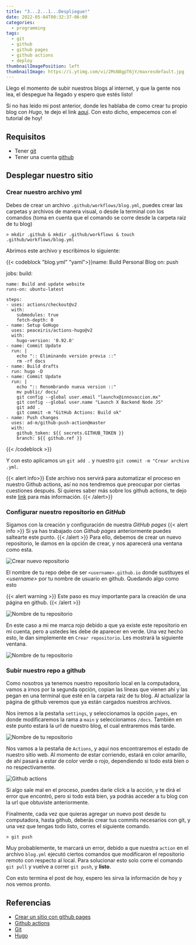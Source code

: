 ```yaml
---
title: "3...2...1...Despliegue!"
date: 2022-05-04T00:32:37-06:00
categories:
  - programming
tags:
  - git
  - github
  - github pages
  - github actions
  - deploy
thumbnailImagePosition: left
thumbnailImage: https://i.ytimg.com/vi/2MsN8gpT6jY/maxresdefault.jpg
---
```


Llego el momento de subir nuestros blogs al internet, y que la gente nos lea, el despegue ha llegado y espero que estés listo!
<!--more-->
Si no has leido mi post anterior, donde les hablaba de como crear tu propio blog con *Hugo*, te dejo el link [aquí](https://felixvelazco.github.io/2022/04/crea-tu-propio-blog-con-hugo/). Con esto dicho, empecemos con el tutorial de hoy!

## Requisitos
- Tener [git](https://git-scm.com/download)
- Tener una cuenta [github](https://github.com/)

## Desplegar nuestro sitio

### Crear nuestro archivo yml

Debes de crear un archivo `.github/workflows/blog.yml`, puedes crear las carpetas y archivos de manera visual, o desde la terminal con los comandos (toma en cuenta que el comando se corre desde la carpeta raiz de tu blog)

```console
> mkdir .github & mkdir .github/workflows & touch .github/workflows/blog.yml
```

Abrimos este archivo y escribimos lo siguiente:

{{< codeblock "blog.yml" "yaml">}}name: Build Personal Blog
on: push

jobs:
  build:

    name: Build and update website
    runs-on: ubuntu-latest

    steps:
    - uses: actions/checkout@v2
      with:
        submodules: true
        fetch-depth: 0
    - name: Setup GoHugo
      uses: peaceiris/actions-hugo@v2
      with:
        hugo-version: '0.92.0'
    - name: Commit Update
      run: |
        echo ":: Eliminando versión previa ::"
        rm -rf docs
    - name: Build drafts
      run: hugo -D
    - name: Commit Update
      run: |
        echo ":: Renombrando nueva version ::"
        mv public/ docs/
        git config --global user.email "launchx@innovaccion.mx"
        git config --global user.name "Launch X Backend Node JS"
        git add .
        git commit -m "GitHub Actions: Build ok"
    - name: Push changes
      uses: ad-m/github-push-action@master
      with:
        github_token: ${{ secrets.GITHUB_TOKEN }}
        branch: ${{ github.ref }}
{{< /codeblock >}}

Y con esto aplicamos un `git add .` y nuestro `git commit -m "Crear archivo .yml`.

{{< alert info>}}
Este archivo nos servirá para automatizar el proceso en nuestro Github actions, así no nos tendremos que preocupar por ciertas cuestiones después. Si quieres saber más sobre los github actions, te dejo
este [link](https://github.com/features/actions) para más información. 
{{< /alert>}}

### Configurar nuestro repositorio en *GitHub*

Sigamos con la creación y configuración de nuestra *GitHub pages*
{{< alert info >}}
Si ya has trabajado con *Github pages* anteriormente puedes saltearte este punto.
{{< /alert >}}
Para ello, debemos de crear un nuevo repositorio, le damos en la opción de crear, y nos aparecerá una ventana como esta.

![Crear nuevo repositorio](/images/5-3-2-1-deploy/git1.JPG)

El nombre de tu repo debe de ser `<username>.github.io` donde sustituyes el *\<username\>* por tu nombre de usuario en github. Quedando algo como esto

{{< alert warning >}}
Este paso es muy importante para la creación de una página en github.
{{< /alert >}}

![Nombre de tu repositorio](/images/5-3-2-1-deploy/git2.JPG)

En este caso a mi me marca rojo debido a que ya existe este repositorio en mi cuenta, pero a ustedes les debe de aparecer en verde. Una vez hecho esto, le dan simplemente en `Crear repositorio`. 
Les mostrará la siguiente ventana.

![Nombre de tu repositorio](/images/5-3-2-1-deploy/git3.JPG)

### Subir nuestro repo a github

Como nosotros ya tenemos nuestro repositorio local en la computadora, vamos a irnos por la segunda opción, copian las líneas que vienen ahí y las pegan en una terminal que esté en la carpeta raíz de tu
blog. Al actualizar la página de github veremos que ya están cargados nuestros archivos.

Nos iremos a la pestaña `settings`, y seleccionamos la opción `pages`, en donde modificaremos la rama a `main` y seleccionamos `/docs`. También en este punto estará la url de nuestro blog, el cual entraremos más tarde.

![Nombre de tu repositorio](/images/5-3-2-1-deploy/git4.JPG)

Nos vamos a la pestaña de `Actions`, y aquí nos encontraremos el estado de nuestro sitio web. Al momento de estar corriendo, estará en color amarillo, de ahí pasará a estar de color verde o rojo, dependiendo si 
todo está bien o no respectivamente. 

![Github actions](/images/5-3-2-1-deploy/git5.JPG)

Si algo sale mal en el proceso, puedes darle click a la acción, y te dirá el error que encontró, pero si todo está bien, ya podrás acceder a tu blog con la url que obtuviste anteriormente.

Finalmente, cada vez que quieras agregar un nuevo post desde tu computadora, hasta github, deberás crear tus commits necesarios con git, y una vez que tengas todo listo, corres el siguiente comando. 

```console
> git push
```

Muy probablemente, te marcará un error, debido a que nuestra `action` en el archivo `blog.yml` ejecutó ciertos comandos que modificaron el repositorio remoto con respecto al local. Para solucionar esto solo 
corre el comando `git pull` y vuelve a correr `git push`, y **listo**.

Con esto termina el post de hoy, espero les sirva la información de hoy y nos vemos pronto.

## Referencias
- [Crear un sitio con github pages](https://docs.github.com/es/pages/getting-started-with-github-pages/creating-a-github-pages-site)
- [Github actions](https://github.com/features/actions)
- [Git](https://git-scm.com/book/es/v2/Inicio---Sobre-el-Control-de-Versiones-Acerca-del-Control-de-Versiones)
- [Hugo](https://gohugo.io/)
